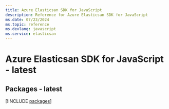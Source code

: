 ```yaml
---
title: Azure Elasticsan SDK for JavaScript
description: Reference for Azure Elasticsan SDK for JavaScript
ms.date: 07/23/2024
ms.topic: reference
ms.devlang: javascript
ms.service: elasticsan
---
```

# Azure Elasticsan SDK for JavaScript - latest
## Packages - latest
[!INCLUDE [packages](elasticsan-index.md)]